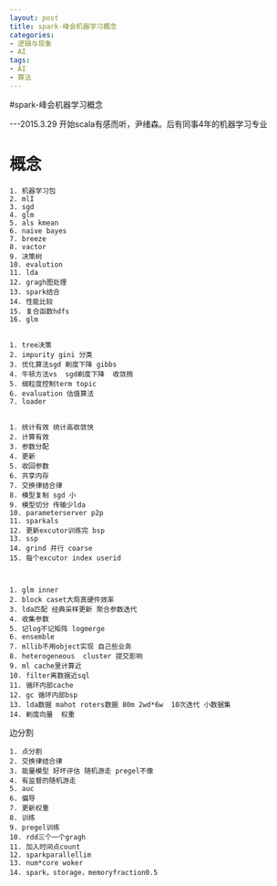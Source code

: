 ```yaml
---
layout: post
title: spark-峰会机器学习概念
categories:
- 逻辑与现象
- AI
tags:
- AI
- 算法
---
```


#spark-峰会机器学习概念


---2015.3.29 开始scala有感而听，尹绪森。后有同事4年的机器学习专业

概念
============

	1. 机器学习包
	2. mlI
	3. sgd
	4. glm
	5. als kmean
	6. naive bayes
	7. breeze
	8. vactor
	9. 决策树
	10. evalution
	11. lda
	12. gragh图处理
	13. spark结合
	14. 性能比较
	15. 复合函数hdfs
	16. glm


	1. tree决策
	2. impurity gini 分类
	3. 优化算法sgd 剃度下降 gibbs
	4. 牛顿方法vs  sgd剃度下降  收敛捎
	5. 细粒度控制term topic
	6. evaluation 估值算法
	7. loader


	1. 统计有效 统计高收敛快
	2. 计算有效
	3. 参数分配
	4. 更新
	5. 收回参数
	6. 共享内存
	7. 交换律结合律
	8. 模型复制 sgd 小
	9. 模型切分 传输少lda
	10. parameterserver p2p
	11. sparkals
	12. 更新excutor训练完 bsp
	13. ssp
	14. grind 并行 coarse
	15. 每个excutor index userid



	1. glm inner
	2. block caset大局真硬件效率
	3. lda匹配 经典采样更新 聚合参数迭代
	4. 收集参数
	5. 记log不记矩阵 logmerge
	6. ensemble
	7. mllib不用object实现 自己些业务
	8. heterogeneous  cluster 提交影响
	9. ml cache里计算近
	10. filter离数据近sql
	11. 循环内部cache
	12. gc 循环内部bsp
	13. lda数据 mahot roters数据 80m 2wd*6w  10次迭代 小数据集
	14. 剃度向量  权重





边分割

	1. 点分割
	2. 交换律结合律
	3. 能量模型 好坏评估 随机游走 pregel不像
	4. 有监督的随机游走
	5. auc
	6. 偏导
	7. 更新权重
	8. 训练
	9. pregel训练
	10. rdd三个一个gragh
	11. 加入时间点count
	12. sparkparallellim
	13. num*core woker
	14. spark，storage，memoryfraction0.5

